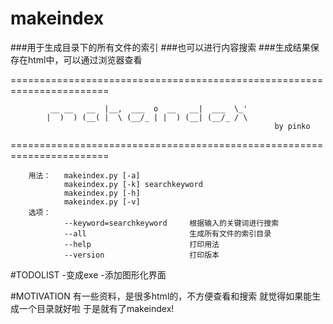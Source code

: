 # makeindex

###用于生成目录下的所有文件的索引
###也可以进行内容搜索
###生成结果保存在html中，可以通过浏览器查看

=======================================================================

             __ __   __  |__,  ___  o  __   __|  ___  \_' 
            |  )  ) (__( |  \ (__/_ | |  ) (__| (__/_ / \     
                                                               by pinko
=======================================================================

        用法：   makeindex.py [-a]
                makeindex.py [-k] searchkeyword
                makeindex.py [-h]
                makeindex.py [-v]
        选项：
                --keyword=searchkeyword     根据输入的关键词进行搜索
                --all                       生成所有文件的索引目录
                --help                      打印用法
                --version                   打印版本
                
#TODOLIST
-变成exe
-添加图形化界面

#MOTIVATION
有一些资料，是很多html的，不方便查看和搜索
就觉得如果能生成一个目录就好啦
于是就有了makeindex!

